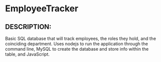 # EmployeeTracker

## DESCRIPTION:
Basic SQL database that will track employees, the roles they hold, and the coinciding department. Uses nodejs to run the application through the command line, MySQL to create the database and store info within the table, and JavaScript.
